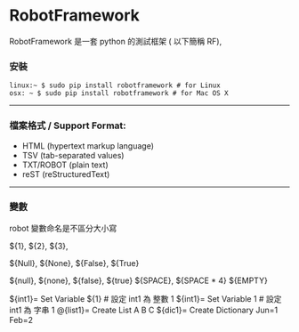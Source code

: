 # RobotFramework #
RobotFramework 是一套 python 的測試框架 ( 以下簡稱 RF),

### 安裝 ###
	linux:~ $ sudo pip install robotframework # for Linux
	osx: ~ $ sudo pip install robotframework # for Mac OS X

-----------------------------

### 檔案格式 / Support Format: ###

* HTML (hypertext markup language)
* TSV (tab-separated values)
* TXT/ROBOT (plain text)
* reST (reStructuredText)

-----------------------------

### 變數 ###

robot 變數命名是不區分大小寫

${1}, ${2}, ${3},

${Null}, ${None}, ${False}, ${True}

${null}, ${none}, ${false}, ${true}
${SPACE}, ${SPACE * 4}
${EMPTY}

${int1}=  Set Variable  ${1}    # 設定 int1 為 整數 1
${int1}=  Set Variable  1       # 設定 int1 為 字串 1
@{list1}=  Create List  A  B  C
${dic1}=  Create Dictionary  Jun=1  Feb=2

